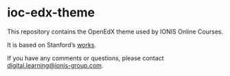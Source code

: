 # ioc-edx-theme

This repository contains the OpenEdX theme used by IONIS Online Courses.

It is based on Stanford’s [works](https://github.com/Stanford-Online/edx-theme).

If you have any comments or questions, please contact digital.learning@ionis-group.com.

